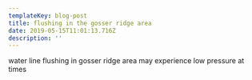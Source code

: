 ```yaml
---
templateKey: blog-post
title: flushing in the gosser ridge area
date: 2019-05-15T11:01:13.716Z
description: ''
---
```

water line flushing in gosser ridge area may experience low pressure at times
